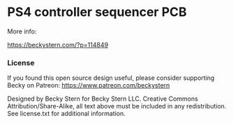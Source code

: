# PS4 controller sequencer PCB

More info:

https://beckystern.com/?p=114849

### License

If you found this open source design useful, please consider supporting Becky on Patreon: https://www.patreon.com/beckystern

Designed by Becky Stern for Becky Stern LLC.
Creative Commons Attribution/Share-Alike, all text above must be included in any redistribution. 
See license.txt for additional information.

